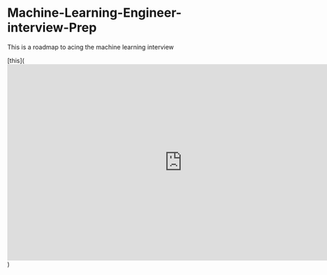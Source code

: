 # Machine-Learning-Engineer-interview-Prep
This is a roadmap to acing the machine learning interview 

[this](<iframe style="border:none" width="800" height="450" src="https://whimsical.com/embed/Caexhvoz7qrvZvu7S4ofeU"></iframe>)
